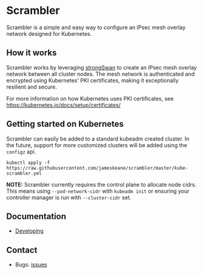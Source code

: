 # Scrambler

Scrambler is a simple and easy way to configure an IPsec mesh overlay network designed for Kubernetes.

## How it works

Scrambler works by leveraging [strongSwan](https://www.strongswan.org/) to create an IPsec mesh overlay network between all cluster nodes. The mesh network is authenticated and encrypted using Kubernetes' PKI certificates, making it exceptionally resilient and secure.

For more information on how Kubernetes uses PKI certificates, see https://kubernetes.io/docs/setup/certificates/

## Getting started on Kubernetes

Scrambler can easily be added to a standard kubeadm created cluster. In the
future, support for more customized clusters will be added using the `configz`
api.

```
kubectl apply -f https://raw.githubusercontent.com/jameskeane/scrambler/master/kube-scrambler.yml
```

**NOTE:** Scrambler currently requires the control plane to allocate node cidrs. This means using `--pod-network-cidr` with `kubeadm init` or ensuring your controller manager is run with `--cluster-cidr` set.  

## Documentation
 * [Developing](docs/developing.md)

## Contact
 * Bugs: [issues](https://github.com/jameskeane/scrambler/issues)
